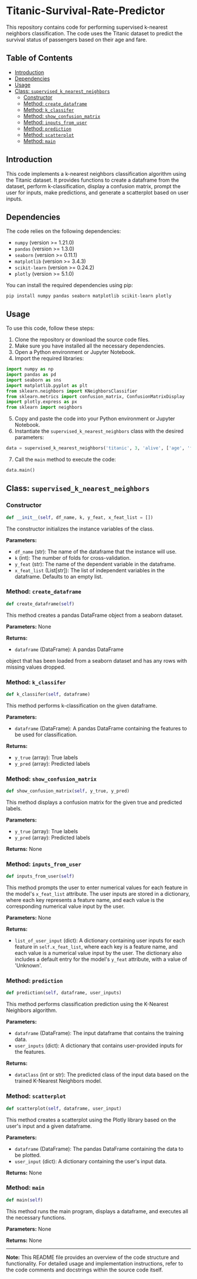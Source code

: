 # Titanic-Survival-Rate-Predictor

This repository contains code for performing supervised k-nearest neighbors classification. The code uses the Titanic dataset to predict the survival status of passengers based on their age and fare.

## Table of Contents
- [Introduction](#introduction)
- [Dependencies](#dependencies)
- [Usage](#usage)
- [Class: `supervised_k_nearest_neighbors`](#class-supervised_k_nearest_neighbors)
  - [Constructor](#constructor)
  - [Method: `create_dataframe`](#method-create_dataframe)
  - [Method: `k_classifer`](#method-k_classifer)
  - [Method: `show_confusion_matrix`](#method-show_confusion_matrix)
  - [Method: `inputs_from_user`](#method-inputs_from_user)
  - [Method: `prediction`](#method-prediction)
  - [Method: `scatterplot`](#method-scatterplot)
  - [Method: `main`](#method-main)

## Introduction
This code implements a k-nearest neighbors classification algorithm using the Titanic dataset. It provides functions to create a dataframe from the dataset, perform k-classification, display a confusion matrix, prompt the user for inputs, make predictions, and generate a scatterplot based on user inputs.

## Dependencies
The code relies on the following dependencies:
- `numpy` (version >= 1.21.0)
- `pandas` (version >= 1.3.0)
- `seaborn` (version >= 0.11.1)
- `matplotlib` (version >= 3.4.3)
- `scikit-learn` (version >= 0.24.2)
- `plotly` (version >= 5.1.0)

You can install the required dependencies using pip:

```
pip install numpy pandas seaborn matplotlib scikit-learn plotly
```

## Usage
To use this code, follow these steps:

1. Clone the repository or download the source code files.
2. Make sure you have installed all the necessary dependencies.
3. Open a Python environment or Jupyter Notebook.
4. Import the required libraries:

```python
import numpy as np
import pandas as pd
import seaborn as sns
import matplotlib.pyplot as plt
from sklearn.neighbors import KNeighborsClassifier
from sklearn.metrics import confusion_matrix, ConfusionMatrixDisplay
import plotly.express as px
from sklearn import neighbors
```

5. Copy and paste the code into your Python environment or Jupyter Notebook.
6. Instantiate the `supervised_k_nearest_neighbors` class with the desired parameters:

```python
data = supervised_k_nearest_neighbors('titanic', 3, 'alive', ['age', 'fare'])
```

7. Call the `main` method to execute the code:

```python
data.main()
```

## Class: `supervised_k_nearest_neighbors`

### Constructor

```python
def __init__(self, df_name, k, y_feat, x_feat_list = [])
```

The constructor initializes the instance variables of the class.

**Parameters:**
- `df_name` (str): The name of the dataframe that the instance will use.
- `k` (int): The number of folds for cross-validation.
- `y_feat` (str): The name of the dependent variable in the dataframe.
- `x_feat_list` (List[str]): The list of independent variables in the dataframe. Defaults to an empty list.

### Method: `create_dataframe`

```python
def create_dataframe(self)
```

This method creates a pandas DataFrame object from a seaborn dataset.

**Parameters:**
None

**Returns:**
- `dataframe` (DataFrame): A pandas DataFrame

 object that has been loaded from a seaborn dataset and has any rows with missing values dropped.

### Method: `k_classifer`

```python
def k_classifer(self, dataframe)
```

This method performs k-classification on the given dataframe.

**Parameters:**
- `dataframe` (DataFrame): A pandas DataFrame containing the features to be used for classification.

**Returns:**
- `y_true` (array): True labels
- `y_pred` (array): Predicted labels

### Method: `show_confusion_matrix`

```python
def show_confusion_matrix(self, y_true, y_pred)
```

This method displays a confusion matrix for the given true and predicted labels.

**Parameters:**
- `y_true` (array): True labels
- `y_pred` (array): Predicted labels

**Returns:**
None

### Method: `inputs_from_user`

```python
def inputs_from_user(self)
```

This method prompts the user to enter numerical values for each feature in the model's `x_feat_list` attribute. The user inputs are stored in a dictionary, where each key represents a feature name, and each value is the corresponding numerical value input by the user.

**Parameters:**
None

**Returns:**
- `list_of_user_input` (dict): A dictionary containing user inputs for each feature in `self.x_feat_list`, where each key is a feature name, and each value is a numerical value input by the user. The dictionary also includes a default entry for the model's `y_feat` attribute, with a value of 'Unknown'.

### Method: `prediction`

```python
def prediction(self, dataframe, user_inputs)
```

This method performs classification prediction using the K-Nearest Neighbors algorithm.

**Parameters:**
- `dataframe` (DataFrame): The input dataframe that contains the training data.
- `user_inputs` (dict): A dictionary that contains user-provided inputs for the features.

**Returns:**
- `dataClass` (int or str): The predicted class of the input data based on the trained K-Nearest Neighbors model.

### Method: `scatterplot`

```python
def scatterplot(self, dataframe, user_input)
```

This method creates a scatterplot using the Plotly library based on the user's input and a given dataframe.

**Parameters:**
- `dataframe` (DataFrame): The pandas DataFrame containing the data to be plotted.
- `user_input` (dict): A dictionary containing the user's input data.

**Returns:**
None

### Method: `main`

```python
def main(self)
```

This method runs the main program, displays a dataframe, and executes all the necessary functions.

**Parameters:**
None

**Returns:**
None

---
**Note:** This README file provides an overview of the code structure and functionality. For detailed usage and implementation instructions, refer to the code comments and docstrings within the source code itself.
